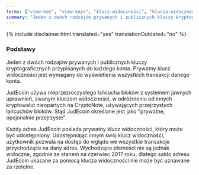 ```yaml
---
terms: ["view-key", "view-keys", "klucz-widoczności", "klucza-widoczności", "kluczem-widoczności"]
summary: "Jeden z dwóch rodzajów prywanych i publicznych kluczy kryptograficznych przypisanych do każdego konta. Prywatny klucz widoczności jest wymagany do wyświetlenia wszystkich transakcji danego konta."
---
```


{% include disclaimer.html translated="yes" translationOutdated="no" %}
### Podstawy

Jeden z dwóch rodzajów prywanych i publicznych kluczy kryptograficznych przypisanych do każdego konta. Prywatny klucz widoczności jest wymagany do wyświetlenia wszystkich transakcji danego konta.

JudEcoin używa nieprzezroczystego łańcucha bloków z systemem jawnych uprawnień, zwanym kluczem widoczności, w odróżnieniu od innych kryptowalut nieopartych na CryptoNote, używających przejrzystych łańcuchów bloków. Stąd JudEcoin określane jest jako "prywatne, opcjonalnie przejrzyste".

Każdy adres JudEcoin posiada prywatny klucz widoczności, który może być udostępniony. Udostępniając innym swój klucz widoczności, użytkownik pozwala na dostęp do wglądu we wszystkie transakcje przychodzące na dany adres. Wychodzące płatności nie są jednak widoczne, zgodnie ze stanem na czerwiec 2017 roku, dlatego saldo adresu JudEcoin ukazane za pomocą klucza widoczności nie może być uznawane za rzetelne.
